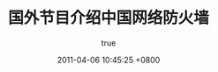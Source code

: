 ---
layout: post
status: publish
published: true
title: "国外节目介绍中国网络防火墙"
author:
  display_name: "莳子"
  login: admin
  email: shine.wangrs@gmail.com
  url: http://codante.org
author_login: admin
author_email: shine.wangrs@gmail.com
author_url: http://codante.org
wordpress_id: 574
wordpress_url: http://codante.org/?p=574
date: '2011-04-06 10:45:25 +0800'
date_gmt: '2011-04-06 02:45:25 +0800'
---